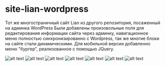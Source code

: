 # site-lian-wordpress
Тот же многостраничный сайт Lian из другого репозитория, посаженный на админка WordPress
Были добавлены произовольные поля для редактирования информации сайта через админку, навигационное меню полностью синхронизированно с Wordpress, так же многие блоки на сайте стали динамическими. Для мобильной версии добавленно меню "бургер", реализованное с помощью JQuery.

![alt text](https://github.com/szharkov88/site-lian-wordpress/blob/main/Layout/01_home.png)
![alt text](https://github.com/szharkov88/site-lian-wordpress/blob/main/Layout/02_about.png)
![alt text](https://github.com/szharkov88/site-lian-wordpress/blob/main/Layout/03_portfolio.png)
![alt text](https://github.com/szharkov88/site-lian-wordpress/blob/main/Layout/04_portfolio_details.png)
![alt text](https://github.com/szharkov88/site-lian-wordpress/blob/main/Layout/05_blog.png)
![alt text](https://github.com/szharkov88/site-lian-wordpress/blob/main/Layout/06_single_post.png)
![alt text](https://github.com/szharkov88/site-lian-wordpress/blob/main/Layout/07_contact.png)
